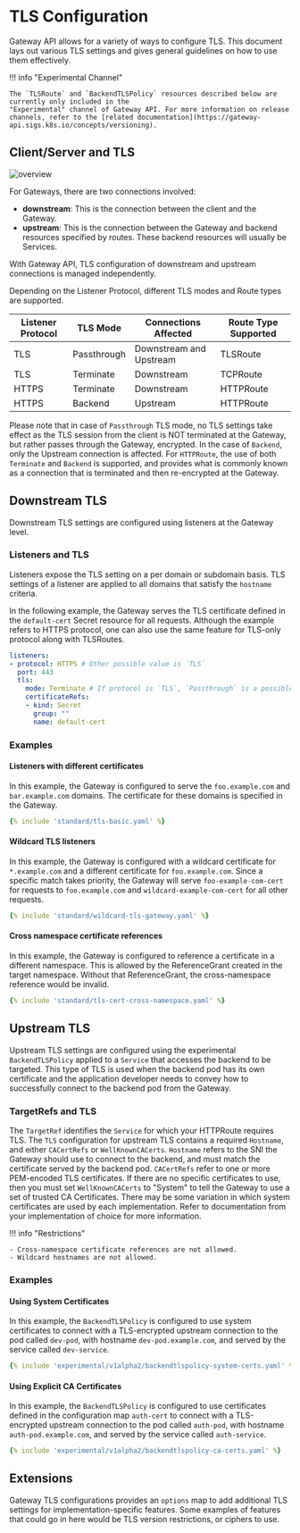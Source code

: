 # TLS Configuration

Gateway API allows for a variety of ways to configure TLS. This document lays
out various TLS settings and gives general guidelines on how to use them
effectively.

!!! info "Experimental Channel"

    The `TLSRoute` and `BackendTLSPolicy` resources described below are currently only included in the
    "Experimental" channel of Gateway API. For more information on release
    channels, refer to the [related documentation](https://gateway-api.sigs.k8s.io/concepts/versioning).

## Client/Server and TLS

![overview](/images/tls-overview.svg)

For Gateways, there are two connections involved:

- **downstream**: This is the connection between the client and the Gateway.
- **upstream**: This is the connection between the Gateway and backend resources
   specified by routes. These backend resources will usually be Services.

With Gateway API, TLS configuration of downstream and
upstream connections is managed independently.

Depending on the Listener Protocol, different TLS modes and Route types are supported.

| Listener Protocol | TLS Mode    | Connections Affected   | Route Type Supported |
|-------------------|-------------|-------------------------|----------------------|
| TLS               | Passthrough | Downstream and Upstream | TLSRoute             |
| TLS               | Terminate   | Downstream              | TCPRoute             |
| HTTPS             | Terminate   | Downstream              | HTTPRoute            |
| HTTPS             | Backend     | Upstream                | HTTPRoute            |

Please note that in case of `Passthrough` TLS mode, no TLS settings take
effect as the TLS session from the client is NOT terminated at the Gateway, but rather
passes through the Gateway, encrypted.
In the case of `Backend`, only the Upstream connection is affected.
For `HTTPRoute`, the use of both `Terminate` and `Backend` is supported, and provides what
is commonly known as a connection that is terminated and then re-encrypted at the Gateway.

## Downstream TLS

Downstream TLS settings are configured using listeners at the Gateway level.

### Listeners and TLS

Listeners expose the TLS setting on a per domain or subdomain basis.
TLS settings of a listener are applied to all domains that satisfy the
`hostname` criteria.

In the following example, the Gateway serves the TLS certificate
defined in the `default-cert` Secret resource for all requests.
Although the example refers to HTTPS protocol, one can also use the same
feature for TLS-only protocol along with TLSRoutes.

```yaml
listeners:
- protocol: HTTPS # Other possible value is `TLS`
  port: 443
  tls:
    mode: Terminate # If protocol is `TLS`, `Passthrough` is a possible mode
    certificateRefs:
    - kind: Secret
      group: ""
      name: default-cert
```

### Examples

#### Listeners with different certificates

In this example, the Gateway is configured to serve the `foo.example.com` and
`bar.example.com` domains. The certificate for these domains is specified
in the Gateway.

```yaml
{% include 'standard/tls-basic.yaml' %}
```

#### Wildcard TLS listeners

In this example, the Gateway is configured with a wildcard certificate for
`*.example.com` and a different certificate for `foo.example.com`.
Since a specific match takes priority, the Gateway will serve
`foo-example-com-cert` for requests to `foo.example.com` and
`wildcard-example-com-cert` for all other requests.

```yaml
{% include 'standard/wildcard-tls-gateway.yaml' %}
```

#### Cross namespace certificate references

In this example, the Gateway is configured to reference a certificate in a
different namespace. This is allowed by the ReferenceGrant created in the
target namespace. Without that ReferenceGrant, the cross-namespace reference
would be invalid.

```yaml
{% include 'standard/tls-cert-cross-namespace.yaml' %}
```

## Upstream TLS

Upstream TLS settings are configured using the experimental `BackendTLSPolicy`
applied to a `Service` that accesses the backend to be targeted.
This type of TLS is used when the backend pod has its own certificate and the
application developer needs to convey how to successfully connect to the
backend pod from the Gateway.

### TargetRefs and TLS

The `TargetRef` identifies the `Service` for which your HTTPRoute requires TLS.
The `TLS` configuration for upstream TLS contains a required `Hostname`, and either
`CACertRefs` or `WellKnownCACerts`.
`Hostname` refers to the SNI the Gateway should use to connect to the backend, and
must match the certificate served by the backend pod.
`CACertRefs` refer to one or more PEM-encoded TLS certificates.
If there are no specific certificates to use, then you must set `WellKnownCACerts` to
"System" to tell the Gateway to use a set of trusted CA Certificates. There may be some
variation in which system certificates are used by each implementation. Refer to documentation
from your implementation of choice for more information.

!!! info "Restrictions"

    - Cross-namespace certificate references are not allowed.
    - Wildcard hostnames are not allowed.

### Examples

#### Using System Certificates

In this example, the `BackendTLSPolicy` is configured to use system certificates
to connect with a TLS-encrypted upstream connection to the pod called `dev-pod`,
with hostname `dev-pod.example.com`, and
served by the service called `dev-service`.

```yaml
{% include 'experimental/v1alpha2/backendtlspolicy-system-certs.yaml' %}
```

#### Using Explicit CA Certificates

In this example, the `BackendTLSPolicy` is configured to use certificates defined
in the configuration map `auth-cert`
to connect with a TLS-encrypted upstream connection to the pod called `auth-pod`,
with hostname `auth-pod.example.com`, and
served by the service called `auth-service`.

```yaml
{% include 'experimental/v1alpha2/backendtlspolicy-ca-certs.yaml' %}
```

## Extensions

Gateway TLS configurations provides an `options` map to add additional TLS
settings for implementation-specific features. Some examples of features that
could go in here would be TLS version restrictions, or ciphers to use.
